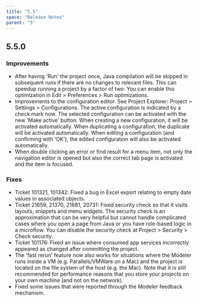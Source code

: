 ```yaml
---
title: "5.5"
space: "Release Notes"
parent: "5"
---
```


## 5.5.0

### Improvements

* After having 'Run' the project once, Java compilation will be skipped in subsequent runs if there are no changes to relevant files. This can speedup running a project by a factor of two. You can enable this optimization in Edit > Preferences > Run optimizations.
* Improvements to the configuration editor. See Project Explorer: Project > Settings > Configurations. The active configuration is indicated by a check mark now. The selected configuration can be activated with the new 'Make active' button. When creating a new configuration, it will be activated automatically. When duplicating a configuration, the duplicate will be activated automatically. When editing a configuration (and confirming with 'OK'), the edited configuration will also be activated automatically.
* When double clicking an error or find result for a menu item, not only the navigation editor is opened but also the correct tab page is activated and the item is focused.

### Fixes

* Ticket 101321, 101342: Fixed a bug in Excel export relating to empty date values in associated objects.
* Ticket 21659, 21370, 21681, 20731: Fixed security check so that it visits layouts, snippets and menu widgets. The security check is an approximation that can be very helpful but cannot handle complicated cases where you open a page from Java or you have role-based logic in a microflow. You can disable the security check at Project > Security > Check security.
* Ticket 101176: Fixed an issue where consumed app services incorrectly appeared as changed after committing the project.
* The 'fast rerun' feature now also works for situations where the Modeler runs inside a VM (e.g. Parallels/VMWare on a Mac) and the project is located on the file system of the host (e.g. the Mac). Note that it is still recommended for performance reasons that you store your projects on your own machine (and not on the network).
* Fixed some issues that were reported through the Modeler feedback mechanism.
